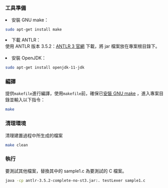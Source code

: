 ### 工具準備
<li id="a">安裝 GNU make：</li>

```bash
sudo apt-get install make
```

<li>下載 ANTLR：</li>
使用 ANTLR 版本 3.5.2：<a href = https://www.antlr3.org>ANTLR 3 官網</a> 下載，將 jar 檔案放在專案根目錄下。
<br/>
<br/>   <!-- 空行   -->
<li>安裝 OpenJDK：</li>

```bash
sudo apt-get install openjdk-11-jdk
```

### 編譯
提供`makefile`進行編譯，使用`makefile`前，確保已<a href="#a">安裝 GNU make</a>
，進入專案目錄並輸入以下指令：
```bash
make
```

### 清理環境
清理建置過程中所生成的檔案
```bash
make clean
```

### 執行
要測試其他檔案，替換其中的 sample1.c 為要測試的 C 檔案。
```bash
java -cp antlr-3.5.2-complete-no-st3.jar:. testLexer sample1.c
```

<!-- 進入解壓縮後的資料夾內：
如何編譯：執行make指令。
如何執行：執行"java -cp antlr-3.5.2-complete-no-st3.jar:. testLexer sample.c "指令。 -->